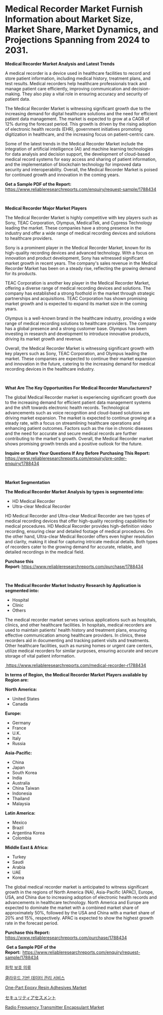 <p><h1>Medical Recorder Market Furnish Information about Market Size, Market Share, Market Dynamics, and Projections Spanning from 2024 to 2031.</h1></p><p><strong>Medical Recorder Market Analysis and Latest Trends</strong></p>
<p><p>A medical recorder is a device used in healthcare facilities to record and store patient information, including medical history, treatment plans, and test results. Medical recorders help healthcare professionals track and manage patient care efficiently, improving communication and decision-making. They also play a vital role in ensuring accuracy and security of patient data.</p><p>The Medical Recorder Market is witnessing significant growth due to the increasing demand for digital healthcare solutions and the need for efficient patient data management. The market is expected to grow at a CAGR of 12% during the forecast period. This growth is driven by the rising adoption of electronic health records (EHR), government initiatives promoting digitization in healthcare, and the increasing focus on patient-centric care.</p><p>Some of the latest trends in the Medical Recorder Market include the integration of artificial intelligence (AI) and machine learning technologies for data analysis and decision support, the development of cloud-based medical record systems for easy access and sharing of patient information, and the implementation of blockchain technology for improved data security and interoperability. Overall, the Medical Recorder Market is poised for continued growth and innovation in the coming years.</p></p>
<p><strong>Get a Sample PDF of the Report:&nbsp;</strong> <a href="https://www.reliableresearchreports.com/enquiry/request-sample/1788434">https://www.reliableresearchreports.com/enquiry/request-sample/1788434</a></p>
<p>&nbsp;</p>
<p><strong>Medical Recorder Major Market Players</strong></p>
<p><p>The Medical Recorder Market is highly competitive with key players such as Sony, TEAC Corporation, Olympus, MedicalTek, and Cypress Technology leading the market. These companies have a strong presence in the industry and offer a wide range of medical recording devices and solutions to healthcare providers.</p><p>Sony is a prominent player in the Medical Recorder Market, known for its high-quality recording devices and advanced technology. With a focus on innovation and product development, Sony has witnessed significant market growth in recent years. The company's sales revenue in the Medical Recorder Market has been on a steady rise, reflecting the growing demand for its products.</p><p>TEAC Corporation is another key player in the Medical Recorder Market, offering a diverse range of medical recording devices and solutions. The company has established a strong foothold in the market through strategic partnerships and acquisitions. TEAC Corporation has shown promising market growth and is expected to expand its market size in the coming years.</p><p>Olympus is a well-known brand in the healthcare industry, providing a wide range of medical recording solutions to healthcare providers. The company has a global presence and a strong customer base. Olympus has been investing in research and development to introduce innovative products, driving its market growth and revenue.</p><p>Overall, the Medical Recorder Market is witnessing significant growth with key players such as Sony, TEAC Corporation, and Olympus leading the market. These companies are expected to continue their market expansion and innovation in the future, catering to the increasing demand for medical recording devices in the healthcare industry.</p></p>
<p>&nbsp;</p>
<p><strong>What Are The Key Opportunities For Medical Recorder Manufacturers?</strong></p>
<p><p>The global Medical Recorder market is experiencing significant growth due to the increasing demand for efficient patient data management systems and the shift towards electronic health records. Technological advancements such as voice recognition and cloud-based solutions are driving market expansion. The market is expected to continue growing at a steady rate, with a focus on streamlining healthcare operations and enhancing patient outcomes. Factors such as the rise in chronic diseases and the need for accurate and secure medical records are further contributing to the market's growth. Overall, the Medical Recorder market shows promising growth trends and a positive outlook for the future.</p></p>
<p><strong>Inquire or Share Your Questions If Any Before Purchasing This Report:</strong> <a href="https://www.reliableresearchreports.com/enquiry/pre-order-enquiry/1788434">https://www.reliableresearchreports.com/enquiry/pre-order-enquiry/1788434</a></p>
<p>&nbsp;</p>
<p><strong>Market Segmentation</strong></p>
<p><strong>The Medical Recorder Market Analysis by types is segmented into:</strong></p>
<p><ul><li>HD Medical Recorder</li><li>Ultra-clear Medical Recorder</li></ul></p>
<p><p>HD Medical Recorder and Ultra-clear Medical Recorder are two types of medical recording devices that offer high-quality recording capabilities for medical procedures. HD Medical Recorder provides high-definition video recording, ensuring clear and detailed footage of medical procedures. On the other hand, Ultra-clear Medical Recorder offers even higher resolution and clarity, making it ideal for capturing intricate medical details. Both types of recorders cater to the growing demand for accurate, reliable, and detailed recordings in the medical field.</p></p>
<p><strong>Purchase this Report:&nbsp;</strong><a href="https://www.reliableresearchreports.com/purchase/1788434">https://www.reliableresearchreports.com/purchase/1788434</a></p>
<p>&nbsp;</p>
<p><strong>The Medical Recorder Market Industry Research by Application is segmented into:</strong></p>
<p><ul><li>Hospital</li><li>Clinic</li><li>Others</li></ul></p>
<p><p>The medical recorder market serves various applications such as hospitals, clinics, and other healthcare facilities. In hospitals, medical recorders are used to maintain patients' health history and treatment plans, ensuring effective communication among healthcare providers. In clinics, these recorders aid in documenting and tracking patient visits and treatments. Other healthcare facilities, such as nursing homes or urgent care centers, utilize medical recorders for similar purposes, ensuring accurate and secure storage of vital patient information.</p></p>
<p><a href="https://www.reliableresearchreports.com/medical-recorder-r1788434">&nbsp;https://www.reliableresearchreports.com/medical-recorder-r1788434</a></p>
<p><strong>In terms of Region, the Medical Recorder Market Players available by Region are:</strong></p>
<p>
    <p> <strong> North America: </strong>
        <ul>
            <li>United States</li>
            <li>Canada</li>
        </ul>
        </p> 
    <p> <strong> Europe: </strong>
        <ul>
            <li>Germany</li>
            <li>France</li>
            <li>U.K.</li>
            <li>Italy</li>
            <li>Russia</li>
        </ul>
        </p> 
    <p> <strong> Asia-Pacific: </strong>
        <ul>
            <li>China</li>
            <li>Japan</li>
            <li>South Korea</li>
            <li>India</li>
            <li>Australia</li>
            <li>China Taiwan</li>
            <li>Indonesia</li>
            <li>Thailand</li>
            <li>Malaysia</li>
        </ul>
        </p> 
    <p> <strong> Latin America: </strong>
        <ul>
            <li>Mexico</li>
            <li>Brazil</li>
            <li>Argentina Korea</li>
            <li>Colombia</li>
        </ul>
        </p> 
    <p> <strong> Middle East & Africa: </strong>
        <ul>
            <li>Turkey</li>
            <li>Saudi</li>
            <li>Arabia</li>
            <li>UAE</li>
            <li>Korea</li>
        </ul>
    </p>
    </p>
<p><p>The global medical recorder market is anticipated to witness significant growth in the regions of North America (NA), Asia-Pacific (APAC), Europe, USA, and China due to increasing adoption of electronic health records and advancements in healthcare technology. North America and Europe are expected to dominate the market with a combined market share of approximately 50%, followed by the USA and China with a market share of 20% and 15%, respectively. APAC is expected to show the highest growth rate in the forecast period.</p></p>
<p><strong>Purchase this Report: </strong><a href="https://www.reliableresearchreports.com/purchase/1788434">https://www.reliableresearchreports.com/purchase/1788434</a></p>
<p>&nbsp;<strong>Get a Sample PDF of the Report:&nbsp;&nbsp;</strong><a href="https://www.reliableresearchreports.com/enquiry/request-sample/1788434">https://www.reliableresearchreports.com/enquiry/request-sample/1788434</a></p>
<p><strong></strong></p>
<p><p><a href="https://medium.com/@ryderpfeffer/%ED%99%94%ED%95%99-%EB%B3%B4%ED%98%B8%EB%B3%B5-%EC%8B%9C%EC%9E%A5-%EC%A0%90%EC%9C%A0%EC%9C%A8-%EC%A7%84%ED%99%94-%EB%B0%8F-%EC%8B%9C%EC%9E%A5-%EC%84%B1%EC%9E%A5-%EC%B6%94%EC%9D%B4-2024%EB%85%84-2031%EB%85%84-f3ed13aca382">화학 보호 의류</a></p><p><a href="https://medium.com/@candidarowe2022/%ED%81%B4%EB%9D%BC%EC%9A%B0%EB%93%9C-%EA%B8%B0%EB%B0%98-%EB%8D%B0%EC%9D%B4%ED%84%B0-%EA%B4%80%EB%A6%AC-%EC%84%9C%EB%B9%84%EC%8A%A4-%EC%8B%9C%EC%9E%A5-%EA%B7%9C%EB%AA%A8-%EC%8B%9C%EC%9E%A5-%EC%A0%84%EB%A7%9D-%EB%B0%8F-%EC%8B%9C%EC%9E%A5-%EC%98%88%EC%B8%A1-2024%EB%85%84%EB%B6%80%ED%84%B0-2031%EB%85%84%EA%B9%8C%EC%A7%80-aa4e342f25c8">클라우드 기반 데이터 관리 서비스</a></p><p><a href="https://issuu.com/reportprime-2/docs/one-part-epoxy-resin-adhesives-market-size-2030.pp">One-Part Epoxy Resin Adhesives Market</a></p><p><a href="https://medium.com/@alexandrakristinadresen/%E3%82%BB%E3%82%AD%E3%83%A5%E3%83%AA%E3%83%86%E3%82%A3%E8%A9%95%E4%BE%A1%E5%B8%82%E5%A0%B4%E3%82%B7%E3%82%A7%E3%82%A2%E3%81%AE%E5%A4%89%E9%81%B7%E3%81%A8%E5%B8%82%E5%A0%B4%E6%88%90%E9%95%B7%E3%83%88%E3%83%AC%E3%83%B3%E3%83%892024%E5%B9%B4%E3%81%8B%E3%82%892031%E5%B9%B4%E3%81%BE%E3%81%A7-9d5b0ac44447">セキュリティアセスメント</a></p><p><a href="https://issuu.com/reportprime-2/docs/radio-frequency-transmitter-encapsulant-market-siz">Radio Frequency Transmitter Encapsulant Market</a></p></p>